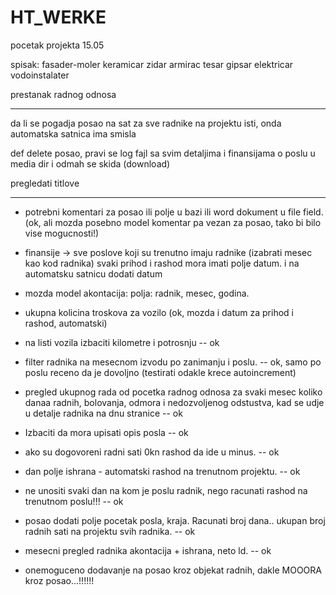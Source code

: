# HT_WERKE
pocetak projekta 15.05


spisak:
fasader-moler
keramicar
zidar
armirac
tesar
gipsar
elektricar
vodoinstalater

prestanak radnog odnosa

__________________________________________________________________________________________________________


da li se pogadja posao na sat za sve radnike na projektu isti, onda automatska satnica ima smisla

def delete posao, pravi se log fajl sa svim detaljima i finansijama o poslu u media dir i odmah se skida (download)

pregledati titlove



----------------------------------------------------




- potrebni komentari za posao ili polje u bazi ili word dokument u file field.  (ok, ali mozda posebno model komentar pa vezan za posao, tako bi bilo vise mogucnosti!)
- finansije -> sve poslove koji su trenutno imaju radnike (izabrati mesec kao kod radnika) svaki prihod i rashod mora imati polje datum. i na automatsku satnicu dodati datum
- mozda model akontacija: polja: radnik, mesec, godina.
- ukupna kolicina troskova za vozilo  (ok, mozda i datum za prihod i rashod, automatski)


- na listi vozila izbaciti kilometre i potrosnju  --  ok
- filter radnika na mesecnom izvodu po zanimanju i poslu.  --  ok, samo po poslu receno da je dovoljno  (testirati odakle krece autoincrement)
- pregled ukupnog rada od pocetka radnog odnosa za svaki mesec koliko danaa radnih, bolovanja, odmora i nedozvoljenog odstustva,
 kad se udje u detalje radnika na dnu stranice  -- ok
- Izbaciti da mora upisati opis posla -- ok
- ako su dogovoreni radni sati 0kn rashod da ide u minus. --  ok
- dan polje ishrana - automatski rashod na trenutnom projektu.  --  ok
- ne unositi svaki dan na kom je poslu radnik, nego racunati rashod na trenutnom poslu!!!  --  ok
- posao dodati polje pocetak posla, kraja. Racunati broj dana..  ukupan broj radnih sati na projektu svih radnika. --  ok
- mesecni pregled radnika akontacija + ishrana, neto ld.  --  ok


- onemoguceno dodavanje na posao kroz objekat radnih, dakle MOOORA kroz posao...!!!!!!